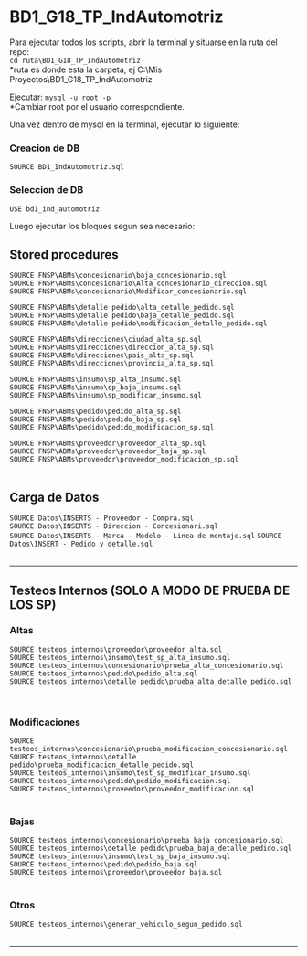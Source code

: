 # BD1_G18_TP_IndAutomotriz

Para ejecutar todos los scripts, abrir la terminal y situarse en la ruta del repo:  
`cd ruta\BD1_G18_TP_IndAutomotriz`  
*ruta es donde esta la carpeta, ej C:\Mis Proyectos\BD1_G18_TP_IndAutomotriz

Ejecutar: `mysql -u root -p`  
*Cambiar root por el usuario correspondiente.

Una vez dentro de mysql en la terminal, ejecutar lo siguiente:

### Creacion de DB

`SOURCE BD1_IndAutomotriz.sql`  

### Seleccion de DB
`USE bd1_ind_automotriz`  

Luego ejecutar los bloques segun sea necesario:

## Stored procedures
`SOURCE FNSP\ABMs\concesionario\baja_concesionario.sql`  
`SOURCE FNSP\ABMs\concesionario\Alta_concesionario_direccion.sql`  
`SOURCE FNSP\ABMs\concesionario\Modificar_concesionario.sql`  

`SOURCE FNSP\ABMs\detalle pedido\alta_detalle_pedido.sql`  
`SOURCE FNSP\ABMs\detalle pedido\baja_detalle_pedido.sql`  
`SOURCE FNSP\ABMs\detalle pedido\modificacion_detalle_pedido.sql`  

`SOURCE FNSP\ABMs\direcciones\ciudad_alta_sp.sql`  
`SOURCE FNSP\ABMs\direcciones\direccion_alta_sp.sql`  
`SOURCE FNSP\ABMs\direcciones\pais_alta_sp.sql`  
`SOURCE FNSP\ABMs\direcciones\provincia_alta_sp.sql`  

`SOURCE FNSP\ABMs\insumo\sp_alta_insumo.sql`  
`SOURCE FNSP\ABMs\insumo\sp_baja_insumo.sql`  
`SOURCE FNSP\ABMs\insumo\sp_modificar_insumo.sql`  

`SOURCE FNSP\ABMs\pedido\pedido_alta_sp.sql`  
`SOURCE FNSP\ABMs\pedido\pedido_baja_sp.sql`  
`SOURCE FNSP\ABMs\pedido\pedido_modificacion_sp.sql`  

`SOURCE FNSP\ABMs\proveedor\proveedor_alta_sp.sql`  
`SOURCE FNSP\ABMs\proveedor\proveedor_baja_sp.sql`  
`SOURCE FNSP\ABMs\proveedor\proveedor_modificacion_sp.sql`  
<br>

## Carga de Datos
`SOURCE Datos\INSERTS - Proveedor - Compra.sql`  
`SOURCE Datos\INSERTS - Direccion - Concesionari.sql`  
`SOURCE Datos\INSERTS - Marca - Modelo - Linea de montaje.sql` 
`SOURCE Datos\INSERT - Pedido y detalle.sql`  
<br>

---

## Testeos Internos (SOLO A MODO DE PRUEBA DE LOS SP)
### Altas
`SOURCE testeos_internos\proveedor\proveedor_alta.sql`  
`SOURCE testeos_internos\insumo\test_sp_alta_insumo.sql`  
`SOURCE testeos_internos\concesionario\prueba_alta_concesionario.sql`  
`SOURCE testeos_internos\pedido\pedido_alta.sql`  
`SOURCE testeos_internos\detalle pedido\prueba_alta_detalle_pedido.sql`  

<br>

### Modificaciones

`SOURCE testeos_internos\concesionario\prueba_modificacion_concesionario.sql`  
`SOURCE testeos_internos\detalle pedido\prueba_modificacion_detalle_pedido.sql`  
`SOURCE testeos_internos\insumo\test_sp_modificar_insumo.sql`  
`SOURCE testeos_internos\pedido\pedido_modificacion.sql`  
`SOURCE testeos_internos\proveedor\proveedor_modificacion.sql`  
<br>

### Bajas
`SOURCE testeos_internos\concesionario\prueba_baja_concesionario.sql`  
`SOURCE testeos_internos\detalle pedido\prueba_baja_detalle_pedido.sql`  
`SOURCE testeos_internos\insumo\test_sp_baja_insumo.sql`  
`SOURCE testeos_internos\pedido\pedido_baja.sql`  
`SOURCE testeos_internos\proveedor\proveedor_baja.sql`  
<br>

### Otros
`SOURCE testeos_internos\generar_vehiculo_segun_pedido.sql`  
<br>

---
